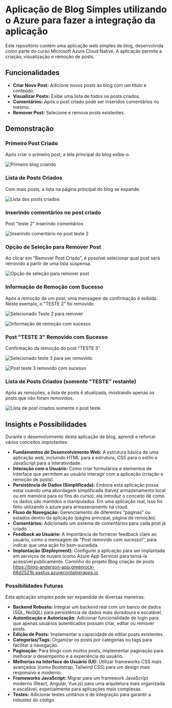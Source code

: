 # Aplicação de Blog Simples utilizando o Azure para fazer a integração da aplicação

Este repositório contém uma aplicação web simples de blog, desenvolvida como parte do curso Microsoft Azure Cloud Native. A aplicação permite a criação, visualização e remoção de posts.

## Funcionalidades

* **Criar Novo Post:** Adicione novos posts ao blog com um título e conteúdo.
* **Visualizar Posts:** Exibe uma lista de todos os posts criados.
* **Comentários:** Após o post criado pode ser inseridos comentários no mesmo.
* **Remover Post:** Selecione e remova posts existentes.

## Demonstração

### Primeiro Post Criado

Após criar o primeiro post, a tela principal do blog exibe-o.

![Primeiro blog criando](https://github.com/user-attachments/assets/5ae443b6-3fb7-4e22-bd83-b4ee18f8baff)

### Lista de Posts Criados

Com mais posts, a lista na página principal do blog se expande.

![Lista dos posts criados](https://github.com/user-attachments/assets/6c472a10-f6c9-4aa0-9ef2-b3395dc6effa)

### Inserindo comentários no post criado

Post "teste 2" inserindo comentários  

![Inserindo comentário no post teste 2](https://github.com/user-attachments/assets/32948ac7-c4dc-4807-8373-3e27bd97689e)

### Opção de Seleção para Remover Post

Ao clicar em "Remover Post Criado", é possível selecionar qual post será removido a partir de uma lista suspensa.

![Opção de seleção para remover post](https://github.com/user-attachments/assets/2af21e45-6c94-42d2-b707-11e9233ae50c)

### Informação de Remoção com Sucesso

Após a remoção de um post, uma mensagem de confirmação é exibida. Neste exemplo, o "TESTE 2" foi removido.

![Selecionado Teste 2 para remover](https://github.com/user-attachments/assets/453a4408-3524-4fe6-bed9-af70feb68cb3)

![Informação de remoção com sucesso](https://github.com/user-attachments/assets/8329bbf1-1fdf-4e50-8deb-b53c99cae350)

### Post "TESTE 3" Removido com Sucesso

Confirmação da remoção do post "TESTE 3".

![Selecionado teste 3 para ser removido](https://github.com/user-attachments/assets/df90e5a3-26be-4e33-927a-21db7b8a76b6)

![Post teste 3 removido com sucesso](https://github.com/user-attachments/assets/cfc9c244-5e7c-46b5-b053-8e23449ae946)

### Lista de Posts Criados (somente "TESTE" restante)

Após as remoções, a lista de posts é atualizada, mostrando apenas os posts que não foram removidos.

![Lista de post criados somente o post teste](https://github.com/user-attachments/assets/9208c37f-458e-4fe1-a28b-5c561c0492a0)

## Insights e Possibilidades

Durante o desenvolvimento desta aplicação de blog, aprendi e reforcei vários conceitos importantes:

* **Fundamentos de Desenvolvimento Web:** A estrutura básica de uma aplicação web, incluindo HTML para a estrutura, CSS para o estilo e JavaScript para a interatividade.
* **Interação com o Usuário:** Como criar formulários e elementos de interface que permitem ao usuário interagir com a aplicação (criação e remoção de posts).
* **Persistência de Dados (Simplificada):** Embora esta aplicação possa estar usando uma abordagem simplificada (talvez armazenamento local ou em memória para os fins do curso), ela introduz o conceito de como os dados são mantidos e manipulados. Em uma aplicação real, isso foi feito utilizando o azure para armazenamento na cloud.
* **Fluxo de Navegação:** Gerenciamento de diferentes "páginas" ou estados dentro da aplicação (página principal, página de remoção).
* **Comentários:** Adicionado um sistema de comentários para cada post já criado.
* **Feedback ao Usuário:** A importância de fornecer feedback claro ao usuário, como a mensagem de "Post removido com sucesso!", para indicar que uma ação foi bem-sucedida.
* **Implantação (Deployment):** Configurei a aplicação para ser implantada em serviços de nuvem (como Azure App Service) para torná-la acessível publicamente. Caminho do projeto Blog criação de posts https://blog-anderson-app.greenrock-68d2521b.eastus.azurecontainerapps.io

### Possibilidades Futuras

Esta aplicação simples pode ser expandida de diversas maneiras:

* **Backend Robusto:** Integrar um backend real com um banco de dados (SQL, NoSQL) para persistência de dados mais duradoura e escalável.
* **Autenticação e Autorização:** Adicionar funcionalidade de login para que apenas usuários autenticados possam criar, editar ou remover posts.
* **Edição de Posts:** Implementar a capacidade de editar posts existentes.
* **Categorias/Tags:** Organizar os posts por categorias ou tags para facilitar a navegação.
* **Paginação:** Para blogs com muitos posts, implementar paginação para melhorar o desempenho e a experiência do usuário.
* **Melhorias na Interface do Usuário (UI):** Utilizar frameworks CSS mais avançados (como Bootstrap, Tailwind CSS) para um design mais responsivo e moderno.
* **Frameworks JavaScript:** Migrar para um framework JavaScript moderno (React, Angular, Vue.js) para uma arquitetura mais organizada e escalável, especialmente para aplicações mais complexas.
* **Testes:** Adicionar testes unitários e de integração para garantir a robustez do código.

